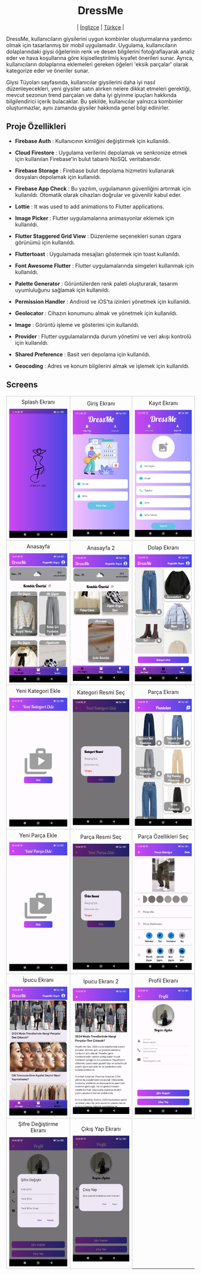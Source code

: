 
﻿<div align="center">
# DressMe
| [İnglizce](/README.md) | [Türkçe](./README_TR.md) |
</div>

DressMe, kullanıcıların giysilerini uygun kombinler oluşturmalarına yardımcı olmak için tasarlanmış bir mobil uygulamadır. Uygulama, kullanıcıların dolaplarındaki giysi öğelerinin renk ve desen bilgilerini fotoğraflayarak analiz eder ve hava koşullarına göre kişiselleştirilmiş kıyafet önerileri sunar. Ayrıca, kullanıcıların dolaplarına eklemeleri gereken öğeleri 'eksik parçalar' olarak kategorize eder ve öneriler sunar.

Giysi Tüyoları sayfasında, kullanıcılar giysilerini daha iyi nasıl düzenleyecekleri, yeni giysiler satın alırken nelere dikkat etmeleri gerektiği, mevcut sezonun trend parçaları ve daha iyi giyinme ipuçları hakkında bilgilendirici içerik bulacaklar. Bu şekilde, kullanıcılar yalnızca kombinler oluşturmazlar, aynı zamanda giysiler hakkında genel bilgi edinirler.

## Proje Özellikleri

- __Firebase Auth__ : 
Kullanıcının kimliğini değiştirmek için kullanıldı.
- __Cloud Firestore__ : 
Uygulama verilerini depolamak ve senkronize etmek için kullanılan Firebase'in bulut tabanlı NoSQL veritabanıdır.
- __Firebase Storage__ : 
Firebase bulut depolama hizmetini kullanarak dosyaları depolamak için kullanıldı.
- __Firebase App Check__ : Bu yazılım, uygulamanın güvenliğini artırmak için kullanıldı. Otomatik olarak cihazları doğrular ve güvenilir kabul eder.
- __Lottie__ : 
It was used to add animations to Flutter applications.
- __Image Picker__ : 
Flutter uygulamalarına animasyonlar eklemek için kullanıldı.
- __Flutter Staggered Grid View__ : 
Düzenleme seçenekleri sunan ızgara görünümü için kullanıldı.
- __Fluttertoast__ : Uygulamada mesajları göstermek için toast kullanıldı.

- __Font Awesome Flutter__ : Flutter uygulamalarında simgeleri kullanmak için kullanıldı.
- __Palette Generator__ : Görüntülerden renk paleti oluşturarak, tasarım uyumluluğunu sağlamak için kullanıldı.
- __Permission Handler__ : 
Android ve iOS'ta izinleri yönetmek için kullanıldı.
- __Geolocator__ : Cihazın konumunu almak ve yönetmek için kullanıldı.
- __Image__ : Görüntü işleme ve gösterimi için kullanıldı.
- __Provider__ : 
Flutter uygulamalarında durum yönetimi ve veri akışı kontrolü için kullanıldı.
- __Shared Preference__ : Basit veri depolama için kullanıldı.
- __Geocoding__ : 
Adres ve konum bilgilerini almak ve işlemek için kullanıldı.

## Screens

<div align="center">
  <table>
  <tr>
      <td style="border: 1px solid #ccc; text-align: center;">
        <div style="solid #ccc; margin-bottom: 5px; padding: 5px;">Splash Ekranı</div>
        <img src="./screen.jpg" width="200"/>
      </td>
      <td style="border: 1px solid #ccc; text-align: center;">
        <div style="solid #ccc; margin-bottom: 5px; padding: 5px;">Giriş Ekranı</div>
        <img src="./login.jpg" width="200"/>
      </td>
      <td style="border: 1px solid #ccc; text-align: center;">
        <div style="solid #ccc; margin-bottom: 5px; padding: 5px;">Kayıt Ekranı</div>
        <img src="./signup.jpg" width="200"/>
      </td>
      </tr>
      <tr>
      <td style="border: 1px solid #ccc; text-align: center;">
        <div style="solid #ccc; margin-bottom: 5px; padding: 5px;">Anasayfa</div>
        <img src="./anasayfa.jpg" width="200"/>
      </td>
      <td style="border: 1px solid #ccc; text-align: center;">
        <div style="solid #ccc; margin-bottom: 5px; padding: 5px;">Anasayfa 2</div>
        <img src="./anasayfa2.jpg" width="200"/>
      </td>
      <td style="border: 1px solid #ccc; text-align: center;">
        <div style="solid #ccc; margin-bottom: 5px; padding: 5px;">Dolap Ekranı</div>
        <img src="./dolap.jpg" width="200"/>
      </td>
      </tr>
      <tr>
      <td style="border: 1px solid #ccc; text-align: center;">
        <div style="solid #ccc; margin-bottom: 5px; padding: 5px;">Yeni Kategori Ekle</div>
        <img src="./yenikategoriekle.jpg" width="200"/>
      </td>
      <td style="border: 1px solid #ccc; text-align: center;">
        <div style="solid #ccc; margin-bottom: 5px; padding: 5px;">Kategori Resmi Seç</div>
        <img src="./kategoriresmi.jpg" width="200"/>
      </td>
      <td style="border: 1px solid #ccc; text-align: center;">
        <div style="solid #ccc; margin-bottom: 5px; padding: 5px;">Parça Ekranı</div>
        <img src="./pantalon.jpg" width="200"/>
      </td>
            </tr>
            <tr>
            <td style="border: 1px solid #ccc; text-align: center;">
        <div style="solid #ccc; margin-bottom: 5px; padding: 5px;">Yeni Parça Ekle</div>
        <img src="./yeniparcaekle.jpg" width="200"/>
      </td>
      <td style="border: 1px solid #ccc; text-align: center;">
        <div style="solid #ccc; margin-bottom: 5px; padding: 5px;">Parça Resmi Seç</div>
        <img src="./urunresimekle.jpg" width="200"/>
      </td>
      <td style="border: 1px solid #ccc; text-align: center;">
        <div style="solid #ccc; margin-bottom: 5px; padding: 5px;">Parça Özellikleri Seç</div>
        <img src="./urunekle.jpg" width="200"/>
      </td>
      </tr>
      <tr>
      <td style="border: 1px solid #ccc; text-align: center;">
        <div style="solid #ccc; margin-bottom: 5px; padding: 5px;">İpucu Ekranı</div>
        <img src="./ipucu2.jpg" width="200"/>
      </td>
      <td style="border: 1px solid #ccc; text-align: center;">
        <div style="solid #ccc; margin-bottom: 5px; padding: 5px;">İpucu Ekranı 2</div>
        <img src="./ipucu.jpg" width="200"/>
      </td>
      <td style="border: 1px solid #ccc; text-align: center;">
        <div style="solid #ccc; margin-bottom: 5px; padding: 5px;">Profil Ekranı</div>
        <img src="./profil.jpg" width="200"/>
      </td>
      </tr>
      <tr>
      <td style="border: 1px solid #ccc; text-align: center;">
        <div style="solid #ccc; margin-bottom: 5px; padding: 5px;">Şifre Değiştirme Ekranı</div>
        <img src="./sifredegistir.jpg" width="200"/>
      </td>
      <td style="border: 1px solid #ccc; text-align: center;">
        <div style="solid #ccc; margin-bottom: 5px; padding: 5px;">Çıkış Yap Ekranı</div>
        <img src="./cikisyap.jpg" width="200"/>
      </td>
      </tr>      
  </table>
</div>